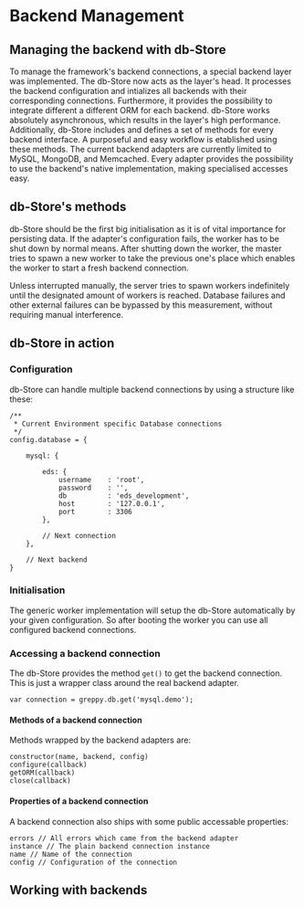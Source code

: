 # Backend Management

## Managing the backend with db-Store

To manage the framework's backend connections, a special backend
layer was implemented. The db-Store now acts as the layer's head.
It processes the backend configuration and intializes all backends
with their corresponding connections. Furthermore, it provides the
possibility to integrate different a different ORM for each backend.
db-Store works absolutely asynchronous, which results in the layer's
high performance. Additionally, db-Store includes and defines a set
of methods for every backend interface. A purposeful and easy workflow
is etablished using these methods. The current backend adapters are
currently limited to MySQL, MongoDB, and Memcached.
Every adapter provides the possibility to use the backend's
native implementation, making specialised accesses easy.

## db-Store's methods

db-Store should be the first big initialisation as it
is of vital importance for persisting data.
If the adapter's configuration fails, the worker has to
be shut down by normal means. After shutting down the worker,
the master tries to spawn a new worker to take the previous
one's place which enables the worker to start a fresh
backend connection.

Unless interrupted manually, the server tries to spawn workers
indefinitely until the designated amount of workers is reached.
Database failures and other external failures can be bypassed by
this measurement, without requiring manual interference.

## db-Store in action

### Configuration

db-Store can handle multiple backend connections by
using a structure like these:

    /**
     * Current Environment specific Database connections
     */
    config.database = {

        mysql: {

            eds: {
                username    : 'root',
                password    : '',
                db          : 'eds_development',
                host        : '127.0.0.1',
                port        : 3306
            },

            // Next connection
        },

        // Next backend
    }

### Initialisation

The generic worker implementation will setup the db-Store automatically
by your given configuration. So after booting the worker you can use all
configured backend connections.

### Accessing a backend connection

The db-Store provides the method ``get()`` to get the backend connection.
This is just a wrapper class around the real backend adapter.

    var connection = greppy.db.get('mysql.demo');

#### Methods of a backend connection

Methods wrapped by the backend adapters are:

    constructor(name, backend, config)
    configure(callback)
    getORM(callback)
    close(callback)

#### Properties of a backend connection

A backend connection also ships with some public
accessable properties:

    errors // All errors which came from the backend adapter
    instance // The plain backend connection instance
    name // Name of the connection
    config // Configuration of the connection

## Working with backends
